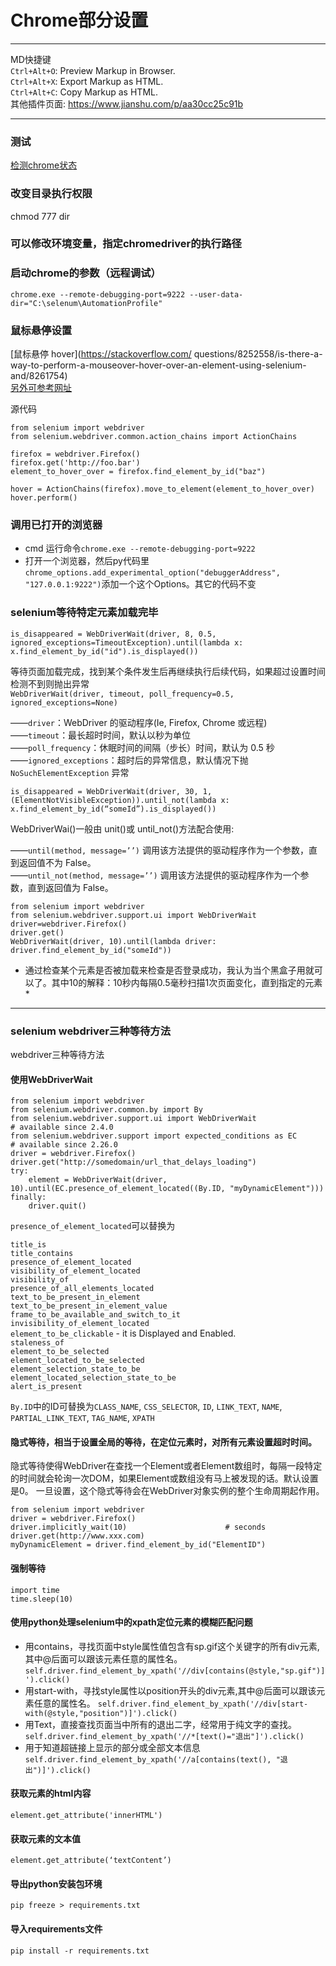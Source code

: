 # Chrome部分设置
****
MD快捷键  
`Ctrl+Alt+O`: Preview Markup in Browser.  
`Ctrl+Alt+X`: Export Markup as HTML.  
`Ctrl+Alt+C`: Copy Markup as HTML.  
其他插件页面: <https://www.jianshu.com/p/aa30cc25c91b>

----
### 测试
[检测chrome状态](https://intoli.com/blog/not-possible-to-block-chrome-headless/chrome-headless-test.html)

### 改变目录执行权限
chmod 777 dir

### 可以修改环境变量，指定chromedriver的执行路径

### 启动chrome的参数（远程调试）
`chrome.exe --remote-debugging-port=9222 --user-data-dir="C:\selenum\AutomationProfile"`

### 鼠标悬停设置
[鼠标悬停 hover](https://stackoverflow.com/
questions/8252558/is-there-a-way-to-perform-a-mouseover-hover-over-an-element-using-selenium-and/8261754)  
[另外可参考网址](https://stackoverflow.com/questions/19933914/selenium-python-hover-and-click-on-element)

源代码
```cpython
from selenium import webdriver
from selenium.webdriver.common.action_chains import ActionChains

firefox = webdriver.Firefox()
firefox.get('http://foo.bar')
element_to_hover_over = firefox.find_element_by_id("baz")

hover = ActionChains(firefox).move_to_element(element_to_hover_over)
hover.perform()
```
### 调用已打开的浏览器
- cmd 运行命令`chrome.exe --remote-debugging-port=9222`  
- 打开一个浏览器，然后py代码里`chrome_options.add_experimental_option("debuggerAddress", "127.0.0.1:9222")`添加一个这个Options。其它的代码不变  


### selenium等待特定元素加载完毕
`is_disappeared = WebDriverWait(driver, 8, 0.5, ignored_exceptions=TimeoutException).until(lambda x: x.find_element_by_id("id").is_displayed())`

等待页面加载完成，找到某个条件发生后再继续执行后续代码，如果超过设置时间检测不到则抛出异常  
`WebDriverWait(driver, timeout, poll_frequency=0.5, ignored_exceptions=None)`

——`driver`：WebDriver 的驱动程序(Ie, Firefox, Chrome 或远程)  
——`timeout`：最长超时时间，默认以秒为单位  
——`poll_frequency`：休眠时间的间隔（步长）时间，默认为 0.5 秒  
——`ignored_exceptions`：超时后的异常信息，默认情况下抛 `NoSuchElementException` 异常

`
is_disappeared = WebDriverWait(driver, 30, 1, (ElementNotVisibleException)).until_not(lambda x: x.find_element_by_id(“someId”).is_displayed())
`  

WebDriverWai()一般由 unit()或 until_not()方法配合使用:

——`until(method, message=’’)` 调用该方法提供的驱动程序作为一个参数，直到返回值不为 False。  
——`until_not(method, message=’’)` 调用该方法提供的驱动程序作为一个参数，直到返回值为 False。

```
from selenium import webdriver
from selenium.webdriver.support.ui import WebDriverWait
driver=webdriver.Firefox()
driver.get()
WebDriverWait(driver, 10).until(lambda driver: driver.find_element_by_id("someId"))
```
* 通过检查某个元素是否被加载来检查是否登录成功，我认为当个黑盒子用就可以了。其中10的解释：10秒内每隔0.5毫秒扫描1次页面变化，直到指定的元素 *


----
### selenium webdriver三种等待方法
webdriver三种等待方法  

#### 使用WebDriverWait
```
from selenium import webdriver
from selenium.webdriver.common.by import By
from selenium.webdriver.support.ui import WebDriverWait                            # available since 2.4.0
from selenium.webdriver.support import expected_conditions as EC           # available since 2.26.0
driver = webdriver.Firefox()
driver.get("http://somedomain/url_that_delays_loading")
try:
    element = WebDriverWait(driver, 10).until(EC.presence_of_element_located((By.ID, "myDynamicElement")))
finally:
    driver.quit()
```
`presence_of_element_located`可以替换为

`title_is`  
`title_contains`  
`presence_of_element_located`  
`visibility_of_element_located`  
`visibility_of`  
`presence_of_all_elements_located`  
`text_to_be_present_in_element`  
`text_to_be_present_in_element_value`  
`frame_to_be_available_and_switch_to_it`  
`invisibility_of_element_located`  
`element_to_be_clickable`   - it is Displayed and Enabled.  
`staleness_of`  
`element_to_be_selected`  
`element_located_to_be_selected`  
`element_selection_state_to_be`  
`element_located_selection_state_to_be`  
`alert_is_present`

`By.ID`中的ID可替换为`CLASS_NAME`, `CSS_SELECTOR`, `ID`, `LINK_TEXT`, `NAME`, `PARTIAL_LINK_TEXT`, `TAG_NAME`, `XPATH`

#### 隐式等待，相当于设置全局的等待，在定位元素时，对所有元素设置超时时间。

隐式等待使得WebDriver在查找一个Element或者Element数组时，每隔一段特定的时间就会轮询一次DOM，如果Element或数组没有马上被发现的话。默认设置是0。
一旦设置，这个隐式等待会在WebDriver对象实例的整个生命周期起作用。
```
from selenium import webdriver
driver = webdriver.Firefox()
driver.implicitly_wait(10)                      # seconds
driver.get(http://www.xxx.com)
myDynamicElement = driver.find_element_by_id("ElementID")
```
#### 强制等待
```
import time
time.sleep(10)
```

#### 使用python处理selenium中的xpath定位元素的模糊匹配问题
+ 用contains，寻找页面中style属性值包含有sp.gif这个关键字的所有div元素,其中@后面可以跟该元素任意的属性名。
`self.driver.find_element_by_xpath('//div[contains(@style,"sp.gif")]').click()`
+ 用start-with，寻找style属性以position开头的div元素,其中@后面可以跟该元素任意的属性名。
`self.driver.find_element_by_xpath('//div[start-with(@style,"position")]').click()`
+ 用Text，直接查找页面当中所有的退出二字，经常用于纯文字的查找。
`self.driver.find_element_by_xpath('//*[text()="退出"]').click()`
+ 用于知道超链接上显示的部分或全部文本信息
`self.driver.find_element_by_xpath('//a[contains(text(), "退出")]').click()`

#### 获取元素的html内容
`element.get_attribute('innerHTML')`

#### 获取元素的文本值
`element.get_attribute(‘textContent’)`

#### 导出python安装包环境
`pip freeze > requirements.txt`

#### 导入requirements文件
`pip install -r requirements.txt`